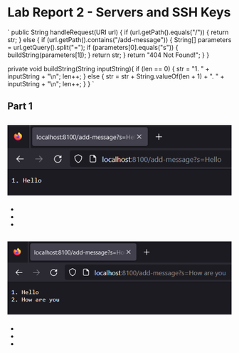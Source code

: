 # Lab Report 2 - Servers and SSH Keys


`
public String handleRequest(URI url) {
    if (url.getPath().equals("/")) {
        return str;
    } else {
        if (url.getPath().contains("/add-message")) {
            String[] parameters = url.getQuery().split("=");
            if (parameters[0].equals("s")) {
                buildString(parameters[1]);
            }
            return str;
        }
        return "404 Not Found!";
    }
}

private void buildString(String inputString){
    if (len == 0) {
        str = "1. " + inputString + "\n";
        len++;
    } else {
        str = str + String.valueOf(len + 1) + ". " + inputString + "\n";
        len++;
    }
}
`

## Part 1
![1](images/lab-2/StringServer-1.png)
- 
-
-
-

![2](images/lab-2/StringServer-2.png)
-
-
-
-
